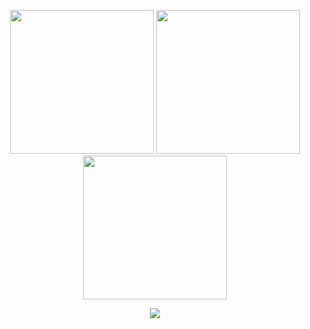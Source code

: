 <p align="center">
  <img src="https://i.ibb.co/n1gN5ng/Screenshot-20220803-151516500.jpg" width="230">
  <img src="https://i.ibb.co/T2NjPWt/Screenshot-20220803-151639516.jpg" width="230">
  <img src="https://i.ibb.co/ng3gbTG/Screenshot-20220803-151646350.jpg" width="230">
</p>

<p align="center">
  <img src="https://i.ibb.co/rsrFgx3/Screenshot-185.png">
</p>
